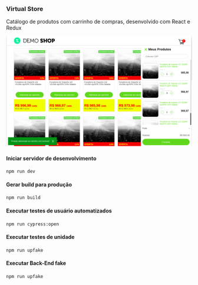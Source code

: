 ### Virtual Store

Catálogo de produtos com carrinho de compras, desenvolvido com React e Redux

<img src="virtual-store-page.png" />


#### Iniciar servidor de desenvolvimento
```
npm run dev
```
#### Gerar build para produção
```
npm run build
```
#### Executar testes de usuário automatizados
```
npm run cypress:open
```
#### Executar testes de unidade
```
npm run upfake
```
#### Executar Back-End fake
```
npm run upfake
```

